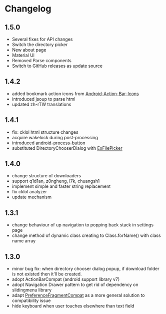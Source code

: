 Changelog
======

## 1.5.0
* Several fixes for API changes
* Switch the directory picker
* New about page
* Material UI
* Removed Parse components
* Switch to GitHub releases as update source

## 1.4.2
* added bookmark action icons from [Android-Action-Bar-Icons](https://github.com/svenkapudija/Android-Action-Bar-Icons/)
* introduced jsoup to parse html
* updated zh-rTW translations

## 1.4.1
* fix: cklol html structure changes
* acquire wakelock during post-processing
* introduced [android-process-button](https://github.com/dmytrodanylyk/android-process-button)
* substituted DirectoryChooserDialog with [ExFilePicker](https://github.com/bartwell/ExFilePicker)

## 1.4.0
* change structure of downloaders
* support q1d1an, z0ngheng, l7k, chuangsh1
* implement simple and faster string replacement
* fix cklol analyzer
* update mechanism

## 1.3.1
* change behaviour of up navigation to popping back stack in settings page
* change method of dynamic class creating to Class.forName() with class name array

## 1.3.0
* minor bug fix: when directory chooser dialog popup, if download folder is not existed then it'll be created.
* adopt ActionBarCompat (android support library v7)
* adopt Navigation Drawer pattern to get rid of dependency on slidingmenu library
* adapt [PreferenceFragmentCompat](http://www.michenux.net/android-preferencefragmentcompat-906.html) as a more general solution to compatibility issue
* hide keyboard when user touches elsewhere than text field
